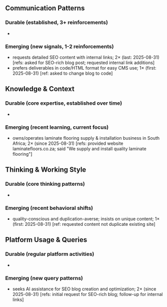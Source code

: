 ## Communication Patterns
### Durable (established, 3+ reinforcements)
- 

### Emerging (new signals, 1-2 reinforcements)
- requests detailed SEO content with internal links; 2× (last: 2025-08-31) [refs: asked for SEO-rich blog post; requested internal link additions]
- prefers deliverables in code/HTML format for easy CMS use; 1× (first: 2025-08-31) [ref: asked to change blog to code]

## Knowledge & Context
### Durable (core expertise, established over time)
- 

### Emerging (recent learning, current focus)
- owns/operates laminate flooring supply & installation business in South Africa; 2× (since 2025-08-31) [refs: provided website laminatefloors.co.za; said "We supply and install quality laminate flooring"]

## Thinking & Working Style
### Durable (core thinking patterns)
- 

### Emerging (recent behavioral shifts)
- quality-conscious and duplication-averse; insists on unique content; 1× (first: 2025-08-31) [ref: requested content not duplicate existing site]

## Platform Usage & Queries
### Durable (regular platform activities)
- 

### Emerging (new query patterns)
- seeks AI assistance for SEO blog creation and optimization; 2× (since 2025-08-31) [refs: initial request for SEO-rich blog; follow-up for internal links]
